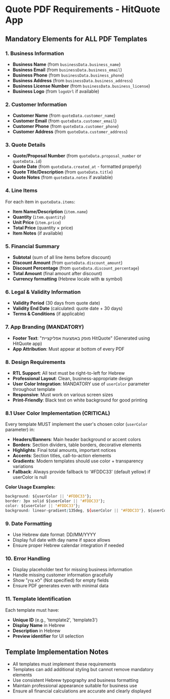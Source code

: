 # Quote PDF Requirements - HitQuote App

## Mandatory Elements for ALL PDF Templates

### 1. Business Information
- **Business Name** (from `businessData.business_name`)
- **Business Email** (from `businessData.business_email`)
- **Business Phone** (from `businessData.business_phone`)
- **Business Address** (from `businessData.business_address`)
- **Business License Number** (from `businessData.business_license`)
- **Business Logo** (from `logoUrl` if available)

### 2. Customer Information
- **Customer Name** (from `quoteData.customer_name`)
- **Customer Email** (from `quoteData.customer_email`)
- **Customer Phone** (from `quoteData.customer_phone`)
- **Customer Address** (from `quoteData.customer_address`)

### 3. Quote Details
- **Quote/Proposal Number** (from `quoteData.proposal_number` or `quoteData.id`)
- **Quote Date** (from `quoteData.created_at` - formatted properly)
- **Quote Title/Description** (from `quoteData.title`)
- **Quote Notes** (from `quoteData.notes` if available)

### 4. Line Items
For each item in `quoteData.items`:
- **Item Name/Description** (`item.name`)
- **Quantity** (`item.quantity`)
- **Unit Price** (`item.price`)
- **Total Price** (quantity × price)
- **Item Notes** (if available)

### 5. Financial Summary
- **Subtotal** (sum of all line items before discount)
- **Discount Amount** (from `quoteData.discount_amount`)
- **Discount Percentage** (from `quoteData.discount_percentage`)
- **Total Amount** (final amount after discount)
- **Currency formatting** (Hebrew locale with ₪ symbol)

### 6. Legal & Validity Information
- **Validity Period** (30 days from quote date)
- **Validity End Date** (calculated: quote date + 30 days)
- **Terms & Conditions** (if applicable)

### 7. App Branding (MANDATORY)
- **Footer Text**: "מופק באמצעות אפליקציית HitQuote" (Generated using HitQuote app)
- **App Attribution**: Must appear at bottom of every PDF

### 8. Design Requirements
- **RTL Support**: All text must be right-to-left for Hebrew
- **Professional Layout**: Clean, business-appropriate design
- **User Color Integration**: MANDATORY use of `userColor` parameter throughout template
- **Responsive**: Must work on various screen sizes
- **Print-Friendly**: Black text on white background for good printing

### 8.1 User Color Implementation (CRITICAL)
Every template MUST implement the user's chosen color (`userColor` parameter) in:
- **Headers/Banners**: Main header background or accent colors
- **Borders**: Section dividers, table borders, decorative elements
- **Highlights**: Final total amounts, important notices
- **Accents**: Section titles, call-to-action elements
- **Gradients**: Modern templates should use color + transparency variations
- **Fallback**: Always provide fallback to '#FDDC33' (default yellow) if userColor is null

**Color Usage Examples:**
```css
background: ${userColor || '#FDDC33'};
border: 3px solid ${userColor || '#FDDC33'};
color: ${userColor || '#FDDC33'};
background: linear-gradient(135deg, ${userColor || '#FDDC33'}, ${userColor ? userColor + '88' : '#FDDC3388'});
```

### 9. Date Formatting
- Use Hebrew date format: DD/MM/YYYY
- Display full date with day name if space allows
- Ensure proper Hebrew calendar integration if needed

### 10. Error Handling
- Display placeholder text for missing business information
- Handle missing customer information gracefully
- Show "לא צוין" (Not specified) for empty fields
- Ensure PDF generates even with minimal data

### 11. Template Identification
Each template must have:
- **Unique ID** (e.g., 'template2', 'template3')
- **Display Name** in Hebrew
- **Description** in Hebrew
- **Preview identifier** for UI selection

## Template Implementation Notes
- All templates must implement these requirements
- Templates can add additional styling but cannot remove mandatory elements
- Use consistent Hebrew typography and business formatting
- Maintain professional appearance suitable for business use
- Ensure all financial calculations are accurate and clearly displayed